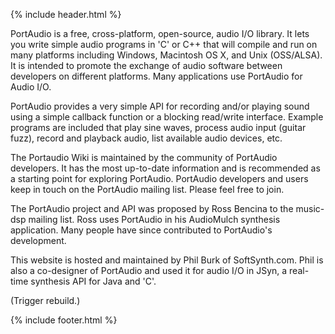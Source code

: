 {% include header.html %}

PortAudio is a free, cross-platform, open-source, audio I/O library.  It lets you write simple audio programs in 'C' or C++ that will compile and run on many platforms including Windows, Macintosh OS X, and Unix (OSS/ALSA). It is intended to promote the exchange of audio software between developers on different platforms. Many applications use PortAudio for Audio I/O.

PortAudio provides a very simple API for recording and/or playing sound using a simple callback function or a blocking read/write interface. Example programs are included that play sine waves, process audio input (guitar fuzz), record and playback audio, list available audio devices, etc.

The Portaudio Wiki is maintained by the community of PortAudio developers. It has the most up-to-date information and is recommended as a starting point for exploring PortAudio. PortAudio developers and users keep in touch on the PortAudio mailing list. Please feel free to join.

The PortAudio project and API was proposed by Ross Bencina to the music-dsp mailing list. Ross uses PortAudio in his AudioMulch synthesis application. Many people have since contributed to PortAudio's development.

This website is hosted and maintained by Phil Burk of SoftSynth.com. Phil is also a co-designer of PortAudio and used it for audio I/O in JSyn, a real-time synthesis API for Java and 'C'.

(Trigger rebuild.)

{% include footer.html %}
